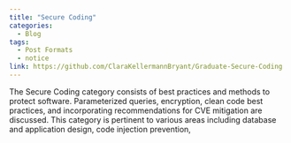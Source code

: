```yaml
---
title: "Secure Coding"
categories:
  - Blog
tags:
  - Post Formats
  - notice
link: https://github.com/ClaraKellermannBryant/Graduate-Secure-Coding
---
```


The Secure Coding category consists of best practices and methods to protect software. Parameterized queries, encryption, clean code best practices, and incorporating recommendations for CVE mitigation are discussed. This category is pertinent to various areas including database and application design, code injection prevention, 




